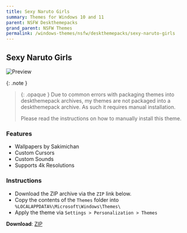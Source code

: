 ```yaml
---
title: Sexy Naruto Girls
summary: Themes for Windows 10 and 11
parent: NSFW Deskthemepacks
grand_parent: NSFW Themes
permalink: /windows-themes/nsfw/deskthemepacks/sexy-naruto-girls
---
```


## Sexy Naruto Girls

![Preview][Preview]

{: .note }
> {: .opaque }
> Due to common errors with packaging themes into deskthemepack archives, my themes are not packaged into a deskthemepack archive. As such it requires manual installation.
> 
> Please read the instructions on how to manually install this theme.

### Features

- Wallpapers by Sakimichan
- Custom Cursors
- Custom Sounds
- Supports 4k Resolutions

### Instructions

- Download the ZIP archive via the `ZIP` link below.
- Copy the contents of the `Themes` folder into `%LOCALAPPDATA%\Microsoft\Windows\Themes\`
- Apply the theme via `Settings > Personalization > Themes`


**Download**: [ZIP][ZIP]

<!-- ///////////////////////////////////////////////////////////////////////////////////////////////////////////////////////////////////////////////////// -->

[Preview]: https://gitlab.com/the-back-room/deskthemepacks/nsfw/sexy-naruto-girls/-/raw/main/Extras/Preview.bmp

<!-- ////////////////////////////////////////////////////////////////////////////////////////////////////////////////////// -->

[ZIP]: https://gitlab.com/the-back-room/deskthemepacks/nsfw/sexy-naruto-girls/-/archive/main/sexy-naruto-girls-main.zip

<!-- ///////////////////////////////////////////////////////////////////////////////////////////////////////////////////////////////////////////////////// -->
